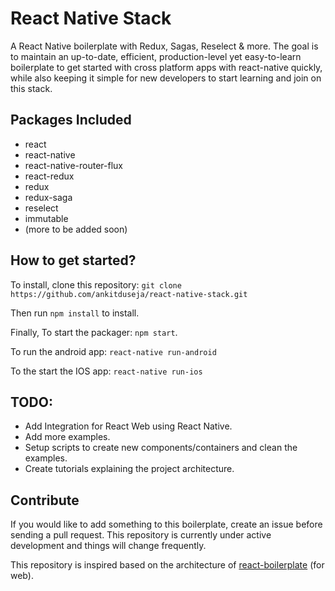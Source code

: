 # React Native Stack

A React Native boilerplate with Redux, Sagas, Reselect & more. The goal is to maintain an up-to-date, efficient, production-level yet easy-to-learn boilerplate to get started with cross platform apps with react-native quickly, while also keeping it simple for new developers to start learning and join on this stack.

## Packages Included
* react
* react-native
* react-native-router-flux
* react-redux
* redux
* redux-saga
* reselect
* immutable
* (more to be added soon)

## How to get started?
To install, clone this repository: `git clone https://github.com/ankitduseja/react-native-stack.git`

Then run `npm install` to install.

Finally, To start the packager: `npm start`.

To run the android app: `react-native run-android`

To the start the IOS app: `react-native run-ios`

## TODO:
* Add Integration for React Web using React Native.
* Add more examples.
* Setup scripts to create new components/containers and clean the examples.
* Create tutorials explaining the project architecture.

## Contribute
If you would like to add something to this boilerplate, create an issue before sending a pull request. This repository is currently under active development and things will change frequently.

This repository is inspired based on the architecture of  [react-boilerplate](https://github.com/mxstbr/react-boilerplate) (for web).
